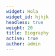 ```yaml
---
widget: Hola
widget_id: hjhjk
headless: true
weight: 20
title: Biography
active: true
author: admin
---
```

